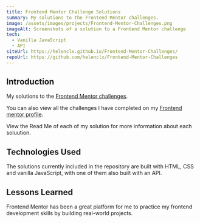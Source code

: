 ```yaml
---
title: Frontend Mentor Challenge Solutions
summary: My solutions to the Frontend Mentor challenges.
image: /assets/images/projects/Frontend-Mentor-Challenges.png
imageAlt: Screenshots of a solution to a Frontend Mentor challenge
tech:
  - Vanilla JavaScript
  - API
siteUrl: https://helenclx.github.io/Frontend-Mentor-Challenges/
repoUrl: https://github.com/helenclx/Frontend-Mentor-Challenges
---
```


## Introduction

My solutions to the [Frontend Mentor challenges](https://www.frontendmentor.io/challenges).

You can also view all the challenges I have completed on my [Frontend mentor profile](https://www.frontendmentor.io/profile/helenclx).

View the Read Me of each of my solution for more information about each soluution.

<!-- ## Problem Solved

Lorem ipsum dolor sit amet, consectetur adipiscing elit, sed do eiusmod tempor incididunt ut labore et dolore magna aliqua. Tincidunt tortor aliquam nulla facilisi. Feugiat scelerisque varius morbi enim nunc faucibus a pellentesque sit. Condimentum lacinia quis vel eros donec ac odio tempor orci. -->

## Technologies Used

The solutions currently included in the repository are built with HTML, CSS and vanilla JavaScript, with one of them also built with an API.

<!-- ### Challenges Faced

Eget mauris pharetra et ultrices. Molestie nunc non blandit massa enim nec. Ut tortor pretium viverra suspendisse potenti nullam ac tortor vitae. Nulla at volutpat diam ut venenatis. Volutpat ac tincidunt vitae semper quis lectus nulla at. -->

## Lessons Learned

Frontend Mentor has been a great platform for me to practice my frontend development skills by building real-world projects.